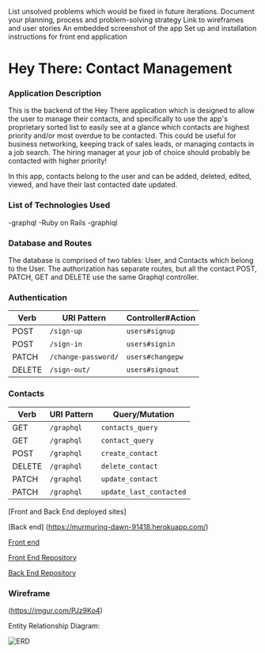 List unsolved problems which would be fixed in future iterations.
 Document your planning, process and problem-solving strategy
 Link to wireframes and user stories
 An embedded screenshot of the app
 Set up and installation instructions for front end application

 # Hey There: Contact Management

### Application Description
This is the backend of the Hey There application which is designed to allow the user to manage their contacts,
and specifically to use the app's proprietary sorted list to easily see at a
glance which contacts are highest priority and/or most overdue to be contacted. This
could be useful for business networking, keeping track of sales leads, or managing
contacts in a job search. The hiring manager at your job of choice should probably
be contacted with higher priority!

In this app, contacts belong to the user and can be added, deleted, edited, viewed,
and have their last contacted date updated.

### List of Technologies Used
-graphql
-Ruby on Rails
-graphiql

### Database and Routes
The database is comprised of two tables: User, and Contacts which belong to the User.
The authorization has separate routes, but all the contact POST, PATCH, GET and
DELETE use the same Graphql controller.

### Authentication

  | Verb   | URI Pattern            | Controller#Action |
  |--------|------------------------|-------------------|
  | POST   | `/sign-up`             | `users#signup`    |
  | POST   | `/sign-in`             | `users#signin`    |
  | PATCH  | `/change-password/`    | `users#changepw`  |
  | DELETE | `/sign-out/`           | `users#signout`   |

### Contacts

  | Verb   | URI Pattern            | Query/Mutation    |
  |--------|------------------------|-------------------|
  | GET    | `/graphql`             | `contacts_query`  |
  | GET    | `/graphql`             | `contact_query`   |
  | POST   | `/graphql`             | `create_contact`  |
  | DELETE | `/graphql`             | `delete_contact`  |
  | PATCH  | `/graphql`             | `update_contact`  |
  | PATCH  |  `/graphql`            | `update_last_contacted` |

  [Front and Back End deployed sites]

  [Back end] (https://murmuring-dawn-91418.herokuapp.com/)

  [Front end](https://hollyklose.github.io/Hey-There-React-Client/)



  [Front End Repository](https://github.com/hollyklose/Hey-There-React-Client)

  [Back End Repository](https://github.com/hollyklose/Hey-There-Rails-API)

  ### Wireframe

  (https://imgur.com/PJz9Ko4)

  Entity Relationship Diagram:

  ![ERD](./erdtttd.jpg)
